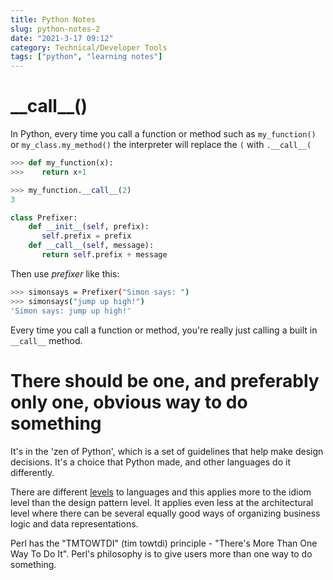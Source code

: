 ```yaml
---
title: Python Notes
slug: python-notes-2
date: "2021-3-17 09:12"
category: Technical/Developer Tools
tags: ["python", "learning notes"]
---
```


# \_\_call\_\_()

In Python, every time you call a function or method such as `my_function()` or
`my_class.my_method()` the interpreter will replace the `(` with
`.__call__(`

```python
>>> def my_function(x):
>>>    return x+1

>>> my_function.__call__(2)
3
```

```python
class Prefixer:
    def __init__(self, prefix):
       self.prefix = prefix
    def __call__(self, message):
       return self.prefix + message
```

Then use _prefixer_ like this:

```bash
>>> simonsays = Prefixer("Simon says: ")
>>> simonsays("jump up high!")
'Simon says: jump up high!'
```

Every time you call a function or method, you're really just calling a built in
`__call__` method.

# There should be one, and preferably only one, obvious way to do something

It's in the 'zen of Python', which is a set of guidelines that help make
design decisions. It's a choice that Python made, and other languages do it
differently.

There are different
[levels]({filename}/articles/python-notes.md#levels-of-python-code) to
languages and this applies more to the idiom level than the design pattern
level. It applies even less at the architectural level where there can be
several equally good ways of organizing business logic and data
representations.

Perl has the "TMTOWTDI" (tim towtdi) principle - "There's More Than One Way To Do
It". Perl's philosophy is to give users more than one way to do something.
